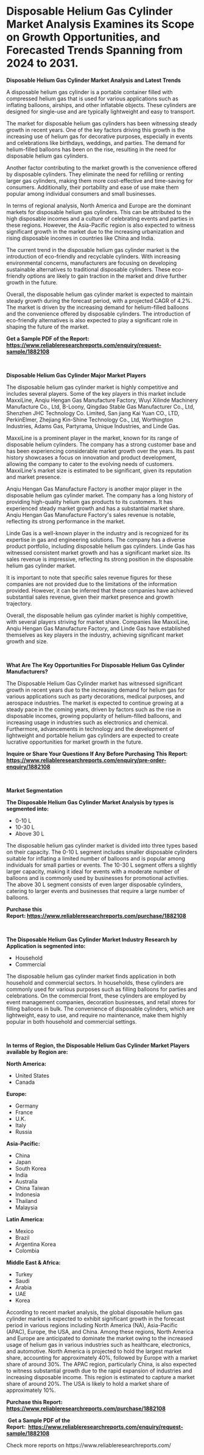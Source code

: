 <p><h1>Disposable Helium Gas Cylinder Market Analysis Examines its Scope on Growth Opportunities, and Forecasted Trends Spanning from 2024 to 2031.</h1></p><p><strong>Disposable Helium Gas Cylinder Market Analysis and Latest Trends</strong></p>
<p><p>A disposable helium gas cylinder is a portable container filled with compressed helium gas that is used for various applications such as inflating balloons, airships, and other inflatable objects. These cylinders are designed for single-use and are typically lightweight and easy to transport.</p><p>The market for disposable helium gas cylinders has been witnessing steady growth in recent years. One of the key factors driving this growth is the increasing use of helium gas for decorative purposes, especially in events and celebrations like birthdays, weddings, and parties. The demand for helium-filled balloons has been on the rise, resulting in the need for disposable helium gas cylinders.</p><p>Another factor contributing to the market growth is the convenience offered by disposable cylinders. They eliminate the need for refilling or renting larger gas cylinders, making them more cost-effective and time-saving for consumers. Additionally, their portability and ease of use make them popular among individual consumers and small businesses.</p><p>In terms of regional analysis, North America and Europe are the dominant markets for disposable helium gas cylinders. This can be attributed to the high disposable incomes and a culture of celebrating events and parties in these regions. However, the Asia-Pacific region is also expected to witness significant growth in the market due to the increasing urbanization and rising disposable incomes in countries like China and India.</p><p>The current trend in the disposable helium gas cylinder market is the introduction of eco-friendly and recyclable cylinders. With increasing environmental concerns, manufacturers are focusing on developing sustainable alternatives to traditional disposable cylinders. These eco-friendly options are likely to gain traction in the market and drive further growth in the future.</p><p>Overall, the disposable helium gas cylinder market is expected to maintain steady growth during the forecast period, with a projected CAGR of 4.2%. The market is driven by the increasing demand for helium-filled balloons and the convenience offered by disposable cylinders. The introduction of eco-friendly alternatives is also expected to play a significant role in shaping the future of the market.</p></p>
<p><strong>Get a Sample PDF of the Report:&nbsp; <a href="https://www.reliableresearchreports.com/enquiry/request-sample/1882108">https://www.reliableresearchreports.com/enquiry/request-sample/1882108</a></strong></p>
<p>&nbsp;</p>
<p><strong>Disposable Helium Gas Cylinder Major Market Players</strong></p>
<p><p>The disposable helium gas cylinder market is highly competitive and includes several players. Some of the key players in this market include MaxxiLine, Anqiu Hengan Gas Manufacture Factory, Wuyi Xilinde Machinery Manufacture Co., Ltd, B-Loony, Qingdao Stable Gas Manufacturer Co., Ltd, Shenzhen JHC Technology Co. Limited, San jiang Kai Yuan CO., LTD, PerkinElmer, Zhejiang Kin-Shine Technology Co., Ltd, Worthington Industries, Adams Gas, Partyrama, Unique Industries, and Linde Gas.</p><p>MaxxiLine is a prominent player in the market, known for its range of disposable helium cylinders. The company has a strong customer base and has been experiencing considerable market growth over the years. Its past history showcases a focus on innovation and product development, allowing the company to cater to the evolving needs of customers. MaxxiLine's market size is estimated to be significant, given its reputation and market presence.</p><p>Anqiu Hengan Gas Manufacture Factory is another major player in the disposable helium gas cylinder market. The company has a long history of providing high-quality helium gas products to its customers. It has experienced steady market growth and has a substantial market share. Anqiu Hengan Gas Manufacture Factory's sales revenue is notable, reflecting its strong performance in the market.</p><p>Linde Gas is a well-known player in the industry and is recognized for its expertise in gas and engineering solutions. The company has a diverse product portfolio, including disposable helium gas cylinders. Linde Gas has witnessed consistent market growth and has a significant market size. Its sales revenue is impressive, reflecting its strong position in the disposable helium gas cylinder market.</p><p>It is important to note that specific sales revenue figures for these companies are not provided due to the limitations of the information provided. However, it can be inferred that these companies have achieved substantial sales revenue, given their market presence and growth trajectory.</p><p>Overall, the disposable helium gas cylinder market is highly competitive, with several players striving for market share. Companies like MaxxiLine, Anqiu Hengan Gas Manufacture Factory, and Linde Gas have established themselves as key players in the industry, achieving significant market growth and size.</p></p>
<p>&nbsp;</p>
<p><strong>What Are The Key Opportunities For Disposable Helium Gas Cylinder Manufacturers?</strong></p>
<p><p>The Disposable Helium Gas Cylinder market has witnessed significant growth in recent years due to the increasing demand for helium gas for various applications such as party decorations, medical purposes, and aerospace industries. The market is expected to continue growing at a steady pace in the coming years, driven by factors such as the rise in disposable incomes, growing popularity of helium-filled balloons, and increasing usage in industries such as electronics and chemical. Furthermore, advancements in technology and the development of lightweight and portable helium gas cylinders are expected to create lucrative opportunities for market growth in the future.</p></p>
<p><strong>Inquire or Share Your Questions If Any Before Purchasing This Report: <a href="https://www.reliableresearchreports.com/enquiry/pre-order-enquiry/1882108">https://www.reliableresearchreports.com/enquiry/pre-order-enquiry/1882108</a></strong></p>
<p>&nbsp;</p>
<p><strong>Market Segmentation</strong></p>
<p><strong>The Disposable Helium Gas Cylinder Market Analysis by types is segmented into:</strong></p>
<p><ul><li>0-10 L</li><li>10-30 L</li><li>Above 30 L</li></ul></p>
<p><p>The disposable helium gas cylinder market is divided into three types based on their capacity. The 0-10 L segment includes smaller disposable cylinders suitable for inflating a limited number of balloons and is popular among individuals for small parties or events. The 10-30 L segment offers a slightly larger capacity, making it ideal for events with a moderate number of balloons and is commonly used by businesses for promotional activities. The above 30 L segment consists of even larger disposable cylinders, catering to larger events and businesses that require a large number of balloons.</p></p>
<p><strong>Purchase this Report:&nbsp;<a href="https://www.reliableresearchreports.com/purchase/1882108">https://www.reliableresearchreports.com/purchase/1882108</a></strong></p>
<p>&nbsp;</p>
<p><strong>The Disposable Helium Gas Cylinder Market Industry Research by Application is segmented into:</strong></p>
<p><ul><li>Household</li><li>Commercial</li></ul></p>
<p><p>The disposable helium gas cylinder market finds application in both household and commercial sectors. In households, these cylinders are commonly used for various purposes such as filling balloons for parties and celebrations. On the commercial front, these cylinders are employed by event management companies, decoration businesses, and retail stores for filling balloons in bulk. The convenience of disposable cylinders, which are lightweight, easy to use, and require no maintenance, make them highly popular in both household and commercial settings.</p></p>
<p>&nbsp;</p>
<p><strong>In terms of Region, the Disposable Helium Gas Cylinder Market Players available by Region are:</strong></p>
<p>
    <p> <strong> North America: </strong>
        <ul>
            <li>United States</li>
            <li>Canada</li>
        </ul>
        </p> 
    <p> <strong> Europe: </strong>
        <ul>
            <li>Germany</li>
            <li>France</li>
            <li>U.K.</li>
            <li>Italy</li>
            <li>Russia</li>
        </ul>
        </p> 
    <p> <strong> Asia-Pacific: </strong>
        <ul>
            <li>China</li>
            <li>Japan</li>
            <li>South Korea</li>
            <li>India</li>
            <li>Australia</li>
            <li>China Taiwan</li>
            <li>Indonesia</li>
            <li>Thailand</li>
            <li>Malaysia</li>
        </ul>
        </p> 
    <p> <strong> Latin America: </strong>
        <ul>
            <li>Mexico</li>
            <li>Brazil</li>
            <li>Argentina Korea</li>
            <li>Colombia</li>
        </ul>
        </p> 
    <p> <strong> Middle East & Africa: </strong>
        <ul>
            <li>Turkey</li>
            <li>Saudi</li>
            <li>Arabia</li>
            <li>UAE</li>
            <li>Korea</li>
        </ul>
    </p>
    </p>
<p><p>According to recent market analysis, the global disposable helium gas cylinder market is expected to exhibit significant growth in the forecast period in various regions including North America (NA), Asia-Pacific (APAC), Europe, the USA, and China. Among these regions, North America and Europe are anticipated to dominate the market owing to the increased usage of helium gas in various industries such as healthcare, electronics, and automotive. North America is projected to hold the largest market share, accounting for approximately 40%, followed by Europe with a market share of around 30%. The APAC region, particularly China, is also expected to witness substantial growth due to the rapid expansion of industries and increasing disposable income. This region is estimated to capture a market share of around 20%. The USA is likely to hold a market share of approximately 10%.</p></p>
<p><strong>Purchase this Report: <a href="https://www.reliableresearchreports.com/purchase/1882108">https://www.reliableresearchreports.com/purchase/1882108</a></strong></p>
<p>&nbsp;<strong>Get a Sample PDF of the Report:&nbsp;&nbsp;<a href="https://www.reliableresearchreports.com/enquiry/request-sample/1882108">https://www.reliableresearchreports.com/enquiry/request-sample/1882108</a></strong></p>
<p><strong></strong></p>
<p>Check more reports on https://www.reliableresearchreports.com/</p>